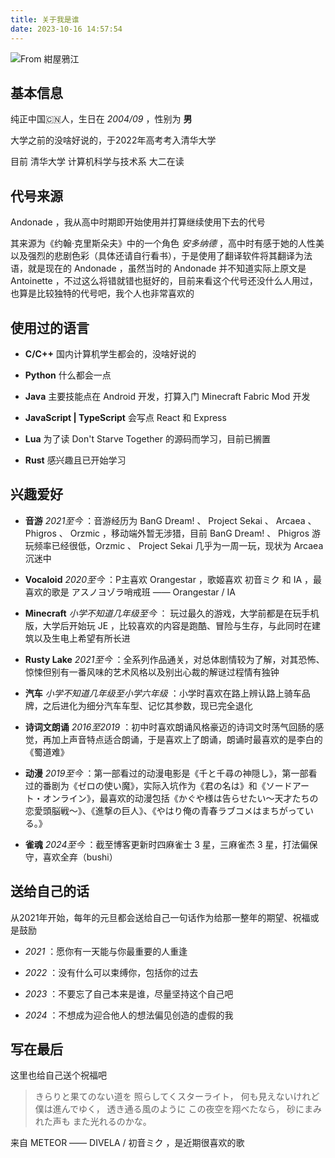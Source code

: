 ```yaml
---
title: 关于我是谁
date: 2023-10-16 14:57:54
---
```


![From 紺屋鴉江](https://s2.loli.net/2024/04/26/UafVYcN3O1MviLA.jpg)

## 基本信息

纯正中国🇨🇳人，生日在 *2004/09* ，性别为 **男**

大学之前的没啥好说的，于2022年高考考入清华大学

目前 清华大学 计算机科学与技术系 大二在读

## 代号来源

Andonade ，我从高中时期即开始使用并打算继续使用下去的代号

其来源为《约翰·克里斯朵夫》中的一个角色 *安多纳德* ，高中时有感于她的人性美以及强烈的悲剧色彩（具体还请自行看书），于是使用了翻译软件将其翻译为法语，就是现在的 Andonade ，虽然当时的 Andonade 并不知道实际上原文是 Antoinette ，不过这么将错就错也挺好的，目前来看这个代号还没什么人用过，也算是比较独特的代号吧，我个人也非常喜欢的

## 使用过的语言

- **C/C++** 国内计算机学生都会的，没啥好说的
  
- **Python** 什么都会一点

- **Java** 主要技能点在 Android 开发，打算入门 Minecraft Fabric Mod 开发

- **JavaScript | TypeScript** 会写点 React 和 Express

- **Lua** 为了读 Don't Starve Together 的源码而学习，目前已搁置

- **Rust** 感兴趣且已开始学习

## 兴趣爱好

- **音游** *2021至今* ：音游经历为 BanG Dream! 、 Project Sekai 、 Arcaea 、 Phigros 、 Orzmic ，移动端外暂无涉猎，目前 BanG Dream! 、 Phigros 游玩频率已经很低，Orzmic 、 Project Sekai 几乎为一周一玩，现状为 Arcaea 沉迷中

- **Vocaloid** *2020至今* ：P主喜欢 Orangestar ，歌姬喜欢 初音ミク 和 IA ，最喜欢的歌是 アスノヨゾラ哨戒班 —— Orangestar / IA

- **Minecraft** *小学不知道几年级至今* ： 玩过最久的游戏，大学前都是在玩手机版，大学后开始玩 JE ，比较喜欢的内容是跑酷、冒险与生存，与此同时在建筑以及生电上希望有所长进

- **Rusty Lake** *2021至今* ：全系列作品通关，对总体剧情较为了解，对其恐怖、惊悚但别有一番风味的艺术风格以及别出心裁的解谜过程情有独钟

- **汽车** *小学不知道几年级至小学六年级* ：小学时喜欢在路上辨认路上骑车品牌，之后进化为细分汽车车型、记忆其参数，现已完全退化

- **诗词文朗诵** *2016至2019* ：初中时喜欢朗诵风格豪迈的诗词文时荡气回肠的感觉，再加上声音特点适合朗诵，于是喜欢上了朗诵，朗诵时最喜欢的是李白的《蜀道难》

- **动漫** *2019至今* ：第一部看过的动漫电影是《千と千尋の神隠し》，第一部看过的番剧为《ゼロの使い魔》，实际入坑作为《君の名は》和《ソードアート・オンライン》，最喜欢的动漫包括《かぐや様は告らせたい〜天才たちの恋愛頭脳戦〜》、《進撃の巨人》、《やはり俺の青春ラブコメはまちがっている。》

- **雀魂** *2024至今* ：截至博客更新时四麻雀士 3 星，三麻雀杰 3 星，打法偏保守，喜欢全弃（bushi）

## 送给自己的话

从2021年开始，每年的元旦都会送给自己一句话作为给那一整年的期望、祝福或是鼓励

- *2021* ：愿你有一天能与你最重要的人重逢

- *2022* ：没有什么可以束缚你，包括你的过去

- *2023* ：不要忘了自己本来是谁，尽量坚持这个自己吧

- *2024* ：不想成为迎合他人的想法偏见创造的虚假的我

## 写在最后

这里也给自己送个祝福吧

> きらりと果てのない道を 照らしてくスターライト，
> 何も見えないけれど 僕は進んでゆく，
> 透き通る風のように この夜空を翔べたなら，
> 砂にまみれた声も また光れるのかな。

来自 METEOR —— DIVELA / 初音ミク ，是近期很喜欢的歌
